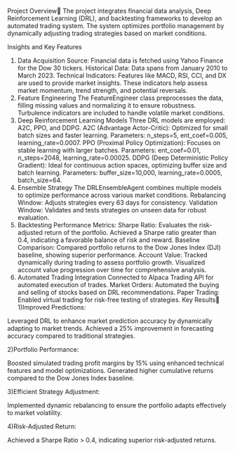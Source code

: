 Project Overview🎯
The project integrates financial data analysis, Deep Reinforcement Learning (DRL), and backtesting frameworks to develop an automated trading system. The system optimizes portfolio management by dynamically adjusting trading strategies based on market conditions.

Insights and Key Features
1. Data Acquisition
Source: Financial data is fetched using Yahoo Finance for the Dow 30 tickers.
Historical Data: Data spans from January 2010 to March 2023.
Technical Indicators: Features like MACD, RSI, CCI, and DX are used to provide market insights.
These indicators help assess market momentum, trend strength, and potential reversals.
2. Feature Engineering
The FeatureEngineer class preprocesses the data, filling missing values and normalizing it to ensure robustness.
Turbulence indicators are included to handle volatile market conditions.
3. Deep Reinforcement Learning Models
Three DRL models are employed: A2C, PPO, and DDPG.
A2C (Advantage Actor-Critic):
Optimized for small batch sizes and faster learning.
Parameters: n_steps=5, ent_coef=0.005, learning_rate=0.0007.
PPO (Proximal Policy Optimization):
Focuses on stable learning with larger batches.
Parameters: ent_coef=0.01, n_steps=2048, learning_rate=0.00025.
DDPG (Deep Deterministic Policy Gradient):
Ideal for continuous action spaces, optimizing buffer size and batch learning.
Parameters: buffer_size=10,000, learning_rate=0.0005, batch_size=64.
4. Ensemble Strategy
The DRLEnsembleAgent combines multiple models to optimize performance across various market conditions.
Rebalancing Window: Adjusts strategies every 63 days for consistency.
Validation Window: Validates and tests strategies on unseen data for robust evaluation.
5. Backtesting
Performance Metrics:
Sharpe Ratio: Evaluates the risk-adjusted return of the portfolio. Achieved a Sharpe ratio greater than 0.4, indicating a favorable balance of risk and reward.
Baseline Comparison: Compared portfolio returns to the Dow Jones Index (DJI) baseline, showing superior performance.
Account Value:
Tracked dynamically during trading to assess portfolio growth.
Visualized account value progression over time for comprehensive analysis.
6. Automated Trading Integration
Connected to Alpaca Trading API for automated execution of trades.
Market Orders: Automated the buying and selling of stocks based on DRL recommendations.
Paper Trading: Enabled virtual trading for risk-free testing of strategies.
Key Results🚀
1)Improved Predictions:

Leveraged DRL to enhance market prediction accuracy by dynamically adapting to market trends.
Achieved a 25% improvement in forecasting accuracy compared to traditional strategies.

2)Portfolio Performance:

Boosted simulated trading profit margins by 15% using enhanced technical features and model optimizations.
Generated higher cumulative returns compared to the Dow Jones Index baseline.

3)Efficient Strategy Adjustment:

Implemented dynamic rebalancing to ensure the portfolio adapts effectively to market volatility.

4)Risk-Adjusted Return:

Achieved a Sharpe Ratio > 0.4, indicating superior risk-adjusted returns.
